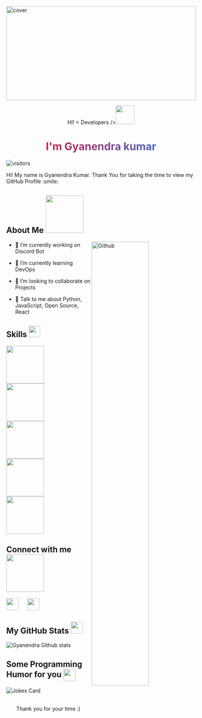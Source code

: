  <div align="center"></div>
<img width="100%" height = "250px" src="https://cdn.pixabay.com/photo/2018/01/14/23/12/nature-3082832_1280.jpg" alt="cover" />
</div>

<p align="center"> HI! < Developers /><img src = "https://raw.githubusercontent.com/MartinHeinz/MartinHeinz/master/wave.gif" width = 50px></p>
<h1 style="background: linear-gradient(to right,#EA0E21 3%, #217CEB 100%);
background-clip: text;
-webkit-background-clip: text;
color: transparent;" align='center'>I'm Gyanendra kumar</h1>
 
<p align="center">

![visitors](https://visitor-badge.glitch.me/badge?page_id=Gauravghost.Gauravghost)

</p>
<div size='20px'> Hi! My name is Gyanendra Kumar. Thank You for taking the time to view my GitHub Profile :smile: 
</div>

<h2> About Me <img src = "https://media0.giphy.com/media/KDDpcKigbfFpnejZs6/giphy.gif?cid=ecf05e47oy6f4zjs8g1qoiystc56cu7r9tb8a1fe76e05oty&rid=giphy.gif" width = 100px></h2>

<img width="55%" align="right" alt="Github" src="https://raw.githubusercontent.com/onimur/.github/master/.resources/git-header.svg" />


- 🔭 I’m currently working on Discord Bot

- 🌱 I’m currently learning DevOps 

- 👯 I’m looking to collaborate on Projects 

- 💬 Talk to me about Python, JavaScript, Open Source, React 

<h2> Skills <img src = "https://media2.giphy.com/media/QssGEmpkyEOhBCb7e1/giphy.gif?cid=ecf05e47a0n3gi1bfqntqmob8g9aid1oyj2wr3ds3mg700bl&rid=giphy.gif" width = 30px></h2>
<a style="margin-right: 20px" href= https://github.com/Gauravghost?tab=repositories&q=&type=&language=python&sort= > <img width ='100px' src ='https://raw.githubusercontent.com/rahulbanerjee26/githubAboutMeGenerator/main/icons/python.svg'> </a>
<a style="margin-right: 20px" href= https://github.com/Gauravghost?tab=repositories&q=&type=&language=reactjs&sort= > <img width ='100px' src ='https://raw.githubusercontent.com/rahulbanerjee26/githubAboutMeGenerator/main/icons/reactjs.svg'> </a>
<a style="margin-right: 20px" href= https://github.com/Gauravghost?tab=repositories&q=&type=&language=javascript&sort= > <img width ='100px' src ='https://raw.githubusercontent.com/rahulbanerjee26/githubAboutMeGenerator/main/icons/javascript.svg'> </a>
<a style="margin-right: 20px" href= https://github.com/Gauravghost?tab=repositories&q=&type=&language=c&sort= > <img width ='100px' src ='https://raw.githubusercontent.com/rahulbanerjee26/githubAboutMeGenerator/main/icons/c.svg'> </a>
<a style="margin-right: 20px" href= https://github.com/Gauravghost?tab=repositories&q=&type=&language=cpp&sort= > <img width ='100px' src ='https://raw.githubusercontent.com/rahulbanerjee26/githubAboutMeGenerator/main/icons/cpp.svg'> </a>


<h2> Connect with me <img src='https://raw.githubusercontent.com/ShahriarShafin/ShahriarShafin/main/Assets/handshake.gif' width="100px"> </h2>
<a style="margin-right: 20px" href = 'https://www.linkedin.com/in/gyanendrak874'> <img width = '32px' align= 'center' src="https://raw.githubusercontent.com/rahulbanerjee26/githubAboutMeGenerator/main/icons/linked-in-alt.svg"/></a> 
<a style="margin-right: 20px" href = 'https://www.github.com/Gauravghost'> <img width = '32px' align= 'center' src="https://raw.githubusercontent.com/rahulbanerjee26/githubAboutMeGenerator/main/icons/github.svg"/></a> 


<h2> My GitHub Stats <img src='https://media1.giphy.com/media/du3J3cXyzhj75IOgvA/giphy.gif?cid=ecf05e47x2g034i9pzwtzzsd3xgg2w9nr94t4tflbbgo3008&rid=giphy.gif' width='32px'> </h2>

![Gyanendra Github stats](https://github-readme-stats.vercel.app/api?username=gauravghost&show_icons=true&theme=radical)

<h2> Some Programming Humor for you <img align ='center' src='https://media2.giphy.com/media/UQDSBzfyiBKvgFcSTw/giphy.gif?cid=ecf05e47p3cd513axbek3f56ti3jzizq8hincw20jauyyfyw&rid=giphy.gif' width = '32px'></h2>

![Jokes Card](https://readme-jokes.vercel.app/api?theme=tokyonight)


<br>
<footer align='center'>Thank you for your time :)</a> </footer>
